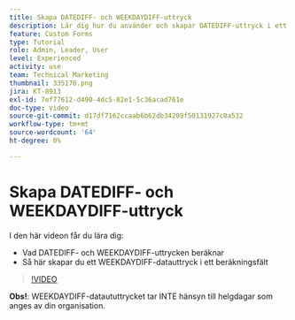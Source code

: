```yaml
---
title: Skapa DATEDIFF- och WEEKDAYDIFF-uttryck
description: Lär dig hur du använder och skapar DATEDIFF-uttryck i ett beräkningsfält i Adobe [!DNL Workfront].
feature: Custom Forms
type: Tutorial
role: Admin, Leader, User
level: Experienced
activity: use
team: Technical Marketing
thumbnail: 335176.png
jira: KT-8913
exl-id: 7ef77612-d490-4dc5-82e1-5c36acad761e
doc-type: video
source-git-commit: d17df7162ccaab6b62db34209f50131927c0a532
workflow-type: tm+mt
source-wordcount: '64'
ht-degree: 0%

---
```


# Skapa DATEDIFF- och WEEKDAYDIFF-uttryck

I den här videon får du lära dig:

* Vad DATEDIFF- och WEEKDAYDIFF-uttrycken beräknar
* Så här skapar du ett WEEKDAYDIFF-datauttryck i ett beräkningsfält

>[!VIDEO](https://video.tv.adobe.com/v/335176/?quality=12&learn=on&enablevpops)

**Obs!**: WEEKDAYDIFF-dataututtrycket tar INTE hänsyn till helgdagar som anges av din organisation.
